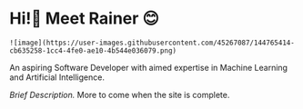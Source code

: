 # Hi!👋 Meet Rainer 😊


	![image](https://user-images.githubusercontent.com/45267087/144765414-cb635258-1cc4-4fe0-ae10-4b544e036079.png)

  
  An aspiring Software Developer with aimed expertise in Machine Learning and Artificial Intelligence.
  
  *Brief Description.* More to come when the site is complete.

